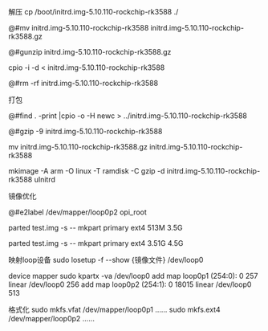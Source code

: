 解压
cp /boot/initrd.img-5.10.110-rockchip-rk3588 ./

@#mv initrd.img-5.10.110-rockchip-rk3588 initrd.img-5.10.110-rockchip-rk3588.gz

@#gunzip initrd.img-5.10.110-rockchip-rk3588.gz

cpio -i -d < initrd.img-5.10.110-rockchip-rk3588

@#rm -rf initrd.img-5.10.110-rockchip-rk3588


打包

@#find . -print |cpio -o -H newc > ../initrd.img-5.10.110-rockchip-rk3588

@#gzip -9 initrd.img-5.10.110-rockchip-rk3588

mv initrd.img-5.10.110-rockchip-rk3588.gz initrd.img-5.10.110-rockchip-rk3588

mkimage -A arm -O linux -T ramdisk -C gzip -d initrd.img-5.10.110-rockchip-rk3588 uInitrd


镜像优化


@#e2label /dev/mapper/loop0p2 opi_root

parted test.img -s -- mkpart primary ext4 513M 3.5G

parted test.img -s -- mkpart primary ext4 3.51G 4.5G

映射loop设备
sudo losetup -f --show {镜像文件}
/dev/loop0

device mapper
sudo kpartx -va /dev/loop0
add map loop0p1 (254:0): 0 257 linear /dev/loop0 256
add map loop0p2 (254:1): 0 18015 linear /dev/loop0 513

格式化
sudo mkfs.vfat /dev/mapper/loop0p1
......
sudo mkfs.ext4 /dev/mapper/loop0p2
......

